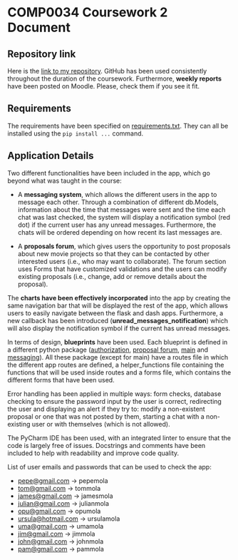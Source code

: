 # COMP0034 Coursework 2 Document
## Repository link
Here is the [link to my repository](https://github.com/ucl-comp0035/comp0034-cw2-i-PDA44719.git). GitHub has been used
consistently throughout the duration of the coursework. Furthermore, **weekly reports** have been posted on Moodle.
Please, check them if you see it fit.

## Requirements
The requirements have been specified on [requirements.txt](requirements.txt). They can all be installed using the
```pip install ...``` command.

## Application Details
Two different functionalities have been included in the app, which go beyond what was taught in the course:

- A **messaging system**, which allows the different users in the app to message each other. Through a combination of
different db.Models, information about the time that messages were sent and the time each chat was last checked, the
system will display a notification symbol (red dot) if the current user has any unread messages. Furthermore, the chats
will be ordered depending on how recent its last messages are.

- A **proposals forum**, which gives users the opportunity to post proposals about new movie projects so that they can
be contacted by other interested users (i.e., who may want to collaborate). The forum section uses Forms that have
customized validations and the users can modify existing proposals (i.e., change, add or remove details about the
proposal).

The **charts have been effectively incorporated** into the app by creating the same navigation bar that will be
displayed the rest of the app, which allows users to easily navigate between the flask and dash apps. Furthermore, a
new callback has been introduced (**unread_messages_notification**) which will also display the notification symbol if
the current has unread messages.

In terms of design, **blueprints** have been used. Each blueprint is defined in a different python package
([authorization](my_app/auth), [proposal forum](my_app/forum), [main](my_app/main) and [messaging](my_app/messaging)).
All these package (except for main) have a routes file in which the different app routes are defined, a helper_functions
file containing the functions that will be used inside routes and a forms file, which contains the different forms that
have been used.

Error handling has been applied in multiple ways: form checks, database checking to ensure the password input by the
user is correct, redirecting the user and displaying an alert if they try to: modify a non-existent proposal or one
that was not posted by them, starting a chat with a non-existing user or with themselves (which is not allowed).

The PyCharm IDE has been used, with an integrated linter to ensure that the code is largely free of issues. Docstrings
and comments have been included to help with readability and improve code quality.

List of user emails and passwords that can be used to check the app:
- pepe@gmail.com -> pepemola
- tom@gmail.com -> tommola
- james@gmail.com -> jamesmola
- julian@gmail.com -> julianmola
- opu@gmail.com -> opumola
- ursula@hotmail.com -> ursulamola
- uma@gmail.com -> umamola
- jim@gmail.com -> jimmola
- john@gmail.com -> johnmola
- pam@gmail.com -> pammola

